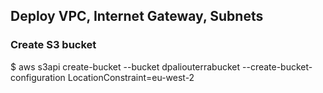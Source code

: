 <h2>Deploy VPC, Internet Gateway, Subnets </h2>

<h3>Create S3 bucket</h3>
$ aws s3api create-bucket --bucket dpaliouterrabucket --create-bucket-configuration LocationConstraint=eu-west-2